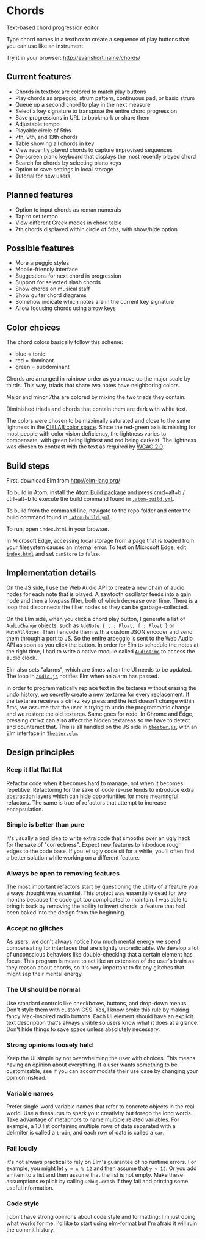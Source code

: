 # Chords
Text-based chord progression editor

Type chord names in a textbox to create a sequence of play buttons that you
can use like an instrument.

Try it in your browser: http://evanshort.name/chords/

## Current features
- Chords in textbox are colored to match play buttons
- Play chords as arpeggio, strum pattern, continuous pad, or basic strum
- Queue up a second chord to play in the next measure
- Select a key signature to transpose the entire chord progression
- Save progressions in URL to bookmark or share them
- Adjustable tempo
- Playable circle of 5ths
- 7th, 9th, and 13th chords
- Table showing all chords in key
- View recently played chords to capture improvised sequences
- On-screen piano keyboard that displays the most recently played chord
- Search for chords by selecting piano keys
- Option to save settings in local storage
- Tutorial for new users

## Planned features
- Option to input chords as roman numerals
- Tap to set tempo
- View different Greek modes in chord table
- 7th chords displayed within circle of 5ths, with show/hide option

## Possible features
- More arpeggio styles
- Mobile-friendly interface
- Suggestions for next chord in progression
- Support for selected slash chords
- Show chords on musical staff
- Show guitar chord diagrams
- Somehow indicate which notes are in the current key signature
- Allow focusing chords using arrow keys

## Color choices
The chord colors basically follow this scheme:
- blue = tonic
- red = dominant
- green = subdominant

Chords are arranged in rainbow order as you move up the major scale by thirds.
This way, triads that share two notes have neighboring colors.

Major and minor 7ths are colored by mixing the two triads they contain.

Diminished triads and chords that contain them are dark with white text.

The colors were chosen to be maximally saturated and close to the same
lightness in the
[CIELAB color space](https://en.wikipedia.org/wiki/CIELAB_color_space).
Since the red-green axis is missing for most people with color vision
deficiency, the lightness varies to compensate, with green being lightest and
red being darkest. The lightness was chosen to contrast with the text as
required by
[WCAG 2.0](https://www.w3.org/TR/UNDERSTANDING-WCAG20/visual-audio-contrast-contrast.html).

## Build steps
First, download Elm from http://elm-lang.org/

To build in Atom, install the
[Atom Build package](https://atom.io/packages/build) and press cmd+alt+b /
ctrl+alt+b to execute the build command found in
[`.atom-build.yml`](https://github.com/evanshort73/chords/blob/master/.atom-build.yml).

To build from the command line, navigate to the repo folder and enter the
build command found in
[`.atom-build.yml`](https://github.com/evanshort73/chords/blob/master/.atom-build.yml).

To run, open `index.html` in your browser.

In Microsoft Edge, accessing local storage from a page that is loaded from
your filesystem causes an internal error. To test on Microsoft Edge, edit
[`index.html`](https://github.com/evanshort73/chords/blob/master/index.html)
and set `canStore` to `false`.

## Implementation details
On the JS side, I use the Web Audio API to create a new chain of audio nodes
for each note that is played. A sawtooth oscillator feeds into a gain node
and then a lowpass filter, both of which decrease over time. There is a loop
that disconnects the filter nodes so they can be garbage-collected.

On the Elm side, when you click a chord play button, I generate a list of
`AudioChange` objects, such as `AddNote { t : Float, f : Float }` or
`MuteAllNotes`. Then I encode them with a custom JSON encoder and send them
through a port to JS. So the entire arpeggio is sent to the Web Audio API as
soon as you click the button. In order for Elm to schedule the notes at the
right time, I had to write a native module called
[`AudioTime`](https://github.com/evanshort73/chords/blob/master/src/AudioTime.elm)
to access the audio clock.

Elm also sets "alarms", which are times when the UI needs to be updated. The
loop in [`audio.js`](https://github.com/evanshort73/chords/blob/master/audio.js)
notifies Elm when an alarm has passed.

In order to programmatically replace text in the textarea without erasing the
undo history, we secretly create a new textarea for every replacement. If the
textarea receives a ctrl+z key press and the text doesn't change within 5ms,
we assume that the user is trying to undo the programmatic change and we
restore the old textarea. Same goes for redo. In Chrome and Edge, pressing
ctrl+z can also affect the hidden textareas so we have to detect and
counteract that. This is all handled on the JS side in
[`theater.js`](https://github.com/evanshort73/chords/blob/master/theater.js),
with an Elm interface in
[`Theater.elm`](https://github.com/evanshort73/chords/blob/master/src/Theater.elm).

## Design principles

### Keep it flat flat flat
Refactor code when it becomes hard to manage, not when it becomes repetitive.
Refactoring for the sake of code re-use tends to introduce extra abstraction
layers which can hide opportunities for more meaningful refactors. The same
is true of refactors that attempt to increase encapsulation.

### Simple is better than pure
It's usually a bad idea to write extra code that smooths over an ugly hack for
the sake of "correctness". Expect new features to introduce rough edges to the
code base. If you let ugly code sit for a while, you'll often find a better
solution while working on a different feature.

### Always be open to removing features
The most important refactors start by questioning the utility of a feature you
always thought was essential. This project was essentially dead for two months
because the code got too complicated to maintain. I was able to bring it back
by removing the ability to invert chords, a feature that had been baked into
the design from the beginning.

### Accept no glitches
As users, we don't always notice how much mental energy we spend compensating
for interfaces that are slightly unpredictable. We develop a lot of
unconscious behaviors like double-checking that a certain element has focus.
This program is meant to act like an extension of the user's brain as they
reason about chords, so it's very important to fix any glitches that might sap
their mental energy.

### The UI should be normal
Use standard controls like checkboxes, buttons, and drop-down menus. Don't
style them with custom CSS. Yes, I know broke this rule by making fancy
Mac-inspired radio buttons. Each UI element should have an explicit text
description that's always visible so users know what it does at a glance.
Don't hide things to save space unless absolutely necessary.

### Strong opinions loosely held
Keep the UI simple by not overwhelming the user with choices. This means
having an opinion about everything. If a user wants something to be
customizable, see if you can accommodate their use case by changing your
opinion instead.

### Variable names
Prefer single-word variable names that refer to concrete objects in the real
world. Use a thesaurus to spark your creativity but forego the long words.
Take advantage of metaphors to name multiple related variables. For example, a
1D list containing multiple rows of data separated with a delimiter is called
a `train`, and each row of data is called a `car`.

### Fail loudly
It's not always practical to rely on Elm's guarantee of no runtime errors. For
example, you might let `y = x % 12` and then assume that `y < 12`. Or you
add an item to a list and then assume that the list is not empty. Make these
assumptions explicit by calling `Debug.crash` if they fail and printing some
useful information.

### Code style
I don't have strong opinions about code style and formatting; I'm just doing
what works for me. I'd like to start using elm-format but I'm afraid it will
ruin the commit history.
